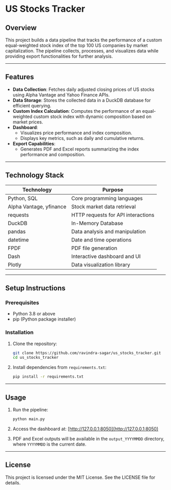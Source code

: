 # US Stocks Tracker

## **Overview**
This project builds a data pipeline that tracks the performance of a custom equal-weighted stock index of the top 100 US companies by market capitalization. The pipeline collects, processes, and visualizes data while providing export functionalities for further analysis.

---

## **Features**

- **Data Collection**: Fetches daily adjusted closing prices of US stocks using Alpha Vantage and Yahoo Finance APIs.
- **Data Storage**: Stores the collected data in a DuckDB database for efficient querying.
- **Custom Index Calculation**: Computes the performance of an equal-weighted custom stock index with dynamic composition based on market prices.
- **Dashboard**:
  - Visualizes price performance and index composition.
  - Displays key metrics, such as daily and cumulative returns.
- **Export Capabilities**:
  - Generates PDF and Excel reports summarizing the index performance and composition.

---

## **Technology Stack**

| **Technology**           | **Purpose**                          |
|--------------------------|--------------------------------------|
| Python, SQL              | Core programming languages           |
| Alpha Vantage, yfinance  | Stock market data retrieval          |
| requests                 | HTTP requests for API interactions   |
| DuckDB                   | In-Memory Database                   |
| pandas                   | Data analysis and manipulation       |
| datetime                 | Date and time operations             |
| FPDF                     | PDF file generation                  |
| Dash                     | Interactive dashboard and UI         |
| Plotly                   | Data visualization library           |

---

## **Setup Instructions**

### **Prerequisites**
- Python 3.8 or above
- pip (Python package installer)

### **Installation**
1. Clone the repository:
   ```bash
   git clone https://github.com/ravindra-sagar/us_stocks_tracker.git
   cd us_stocks_tracker
   ```
2. Install dependencies from `requirements.txt`:
   ```bash
   pip install -r requirements.txt
   ```

---

## **Usage**

1. Run the pipeline:
   ```bash
   python main.py
   ```

2. Access the dashboard at:
   [http://127.0.0.1:8050](http://127.0.0.1:8050)

3. PDF and Excel outputs will be available in the `output_YYYYMMDD` directory, where `YYYYMMDD` is the current date.

---

## **License**
This project is licensed under the MIT License. See the LICENSE file for details.

